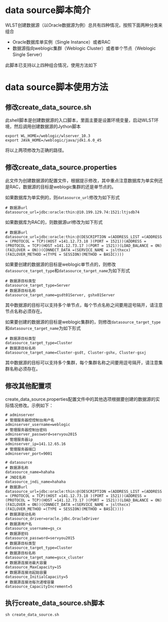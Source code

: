 # data source脚本简介

WLST创建数据源（以Oracle数据源为例）总共有四种情况，按照下面两种分类来组合

- Oracle数据库单实例（Single Instance）或者RAC
- 数据源指向weblogic集群（Weblogic Cluster）或者单个节点（Weblogic Single Server）

此脚本已支持以上四种组合情况，使用方法如下

# data source脚本使用方法

## 修改create_data_source.sh

此shell脚本是创建数据源的入口脚本，里面主要是设置环境变量，启动WLST环境，然后调用创建数据源的Jython脚本

```shell
export WL_HOME=/weblogic/wlserver_10.3
export JAVA_HOME=/weblogic/java/jdk1.6.0_45
```

将以上两项修改为正确的路径。

## 修改create_data_source.properties

此文件为创建数据源的配置文件，根据提示修改，其中重点注意数据库为单实例还是RAC，数据源的目标是weblogic集群的还是单节点的。

如果数据库为单实例的，则`datasource_url`修改为如下形式

```properties
# 数据源url
datasource_url=jdbc:oracle:thin:@10.199.129.74:1521:ltjsdb74
```

如果数据库为RAC的，则数据源url修改为如下形式

```properties
# 数据源url
datasource_url=jdbc:oracle:thin:@(DESCRIPTION =(ADDRESS_LIST =(ADDRESS = (PROTOCOL = TCP)(HOST =141.12.73.18 )(PORT = 1521))(ADDRESS = (PROTOCOL = TCP)(HOST =141.12.73.17 )(PORT = 1521))(LOAD_BALANCE = ON)(FAILOVER = ON))(CONNECT_DATA =(SERVICE_NAME = jslthxcx)(FAILOVER_METHOD =(TYPE = SESSION)(METHOD = BASIC))))
```

如果要创建的数据源的目标是weblogic单节点的，则修改`datasource_target_type`和`datasource_target_name`为如下形式

```properties
# 数据源目标类型
datasource_target_type=Server
# 数据源目标名称
datasource_target_name=gsdt01Server, gshx01Server
```

其中数据源的目标可以支持多个单节点，每个节点名称之间要用逗号隔开，请注意节点名称必须存在。

如果要创建的数据源的目标是weblogic集群的，则修改`datasource_target_type`和`datasource_target_name`为如下形式

```properties
# 数据源目标类型
datasource_target_type=Cluster
# 数据源目标名称
datasource_target_name=Cluster-gsdt, Cluster-gshx, Cluster-gsxj
```

其中数据源的目标可以支持多个集群，每个集群名称之间要用逗号隔开，请注意集群名称必须存在。

## 修改其他配置项

create_data_source.properties配置文件中的其他选项根据要创建的数据源的实际情况修改。示例如下：

```properties
# adminserver
# 管理服务器控控制台用户名
adminserver_username=weblogic
# 管理服务器控制台密码
adminserver_password=servyou2015
# 管理服务器ip
adminserver_ip=141.12.65.16
# 管理服务器端口
adminserver_port=9001

# datasource
# 数据源名称
datasource_name=hahaha
# JNDI名称
datasource_jndi_name=hahaha
# 数据源url
datasource_url=jdbc:oracle:thin:@(DESCRIPTION =(ADDRESS_LIST =(ADDRESS = (PROTOCOL = TCP)(HOST =141.12.73.18 )(PORT = 1521))(ADDRESS = (PROTOCOL = TCP)(HOST =141.12.73.17 )(PORT = 1521))(LOAD_BALANCE = ON)(FAILOVER = ON))(CONNECT_DATA =(SERVICE_NAME = jslthxcx)(FAILOVER_METHOD =(TYPE = SESSION)(METHOD = BASIC))))
# 数据源驱动名称
datasource_driver=oracle.jdbc.OracleDriver
# 数据源用户名
datasource_username=gs_cx
# 数据源密码
datasource_password=servyou2015
# 数据源目标类型
datasource_target_type=Cluster
# 数据源目标名称
datasource_target_name=gscx_cluster
# 数据源连接池最大容量
datasource_MaxCapacity=15
# 数据源连接池起始容量
datasource_InitialCapacity=5
# 数据源连接池每次递增容量
datasource_CapacityIncrement=5
```

## 执行create_data_source.sh脚本

```shell
sh create_data_source.sh
```